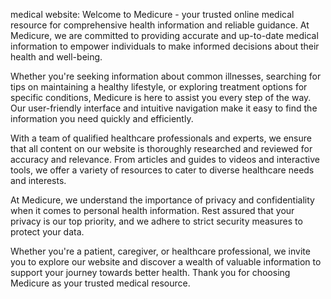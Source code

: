 medical website:
Welcome to Medicure - your trusted online medical resource for comprehensive health information and reliable guidance. At Medicure, we are committed to providing accurate and up-to-date medical information to empower individuals to make informed decisions about their health and well-being.

Whether you're seeking information about common illnesses, searching for tips on maintaining a healthy lifestyle, or exploring treatment options for specific conditions, Medicure is here to assist you every step of the way. Our user-friendly interface and intuitive navigation make it easy to find the information you need quickly and efficiently.

With a team of qualified healthcare professionals and experts, we ensure that all content on our website is thoroughly researched and reviewed for accuracy and relevance. From articles and guides to videos and interactive tools, we offer a variety of resources to cater to diverse healthcare needs and interests.

At Medicure, we understand the importance of privacy and confidentiality when it comes to personal health information. Rest assured that your privacy is our top priority, and we adhere to strict security measures to protect your data.

Whether you're a patient, caregiver, or healthcare professional, we invite you to explore our website and discover a wealth of valuable information to support your journey towards better health. Thank you for choosing Medicure as your trusted medical resource.